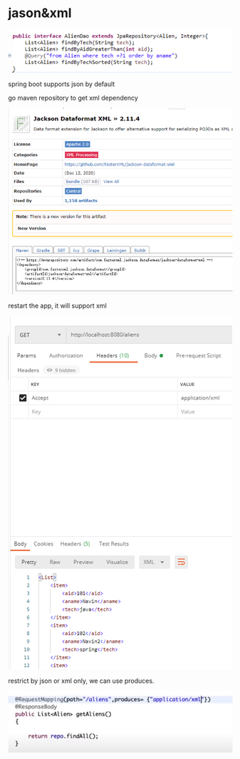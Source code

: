 # jason&xml

![](../.gitbook/assets/image%20%2850%29.png)

spring boot supports json by default 

go maven repository to get xml dependency 

![](../.gitbook/assets/image%20%2847%29.png)

restart the app, it will support xml

![](../.gitbook/assets/image%20%2849%29.png)

restrict by json or xml only, we can use produces.

![](../.gitbook/assets/image%20%2845%29.png)

